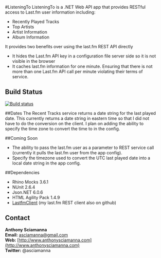 #ListeningTo
ListeningTo is a .NET Web API app that provides RESTful access to Last.fm user information including:

- Recently Played Tracks
- Top Artists
- Artist Information
- Album Information 

It provides two benefits over using the last.fm REST API directly

- It hides the Last.fm API key in a configuration file server side so it is not visible in the browser
- It caches last.fm information for one minute. Ensuring that there is not more than one Last.fm API call per minute violating their terms of service.

## Build Status
[![Build status](https://ci.appveyor.com/api/projects/status/36vp224m7bpp5hk5?svg=true)](https://ci.appveyor.com/project/asciamanna/listeningto)

##Dates
The Recent Tracks service returns a date string for the last played date. This currently returns a date string in eastern time so that I did not have to do the conversion on the client.  I plan on adding the ability to specify the time zone to convert the time to in the config.

##Coming Soon
* The ability to pass the last.fm user as a parameter to REST service call (currently it pulls the last.fm user from the app config).
* Specify the timezone used to convert the UTC last played date into a local date string in the app config. 

##Dependencies
-	Rhino Mocks 3.6.1
-	NUnit 2.6.4
-	Json.NET 6.0.6
-	HTML Agility Pack 1.4.9
-	[LastfmClient](http://www.github.com/asciamanna/LastfmClient "LastfmClient") (my last.fm REST client also on github)

## Contact
**Anthony Sciamanna**  
**Email:** asciamanna@gmail.com  
**Web:** [http://www.anthonysciamanna.com](http://www.anthonysciamanna.com)  
**Twitter:** @asciamanna
